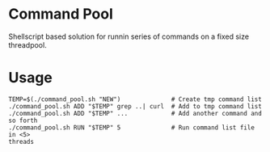 # Command Pool

Shellscript based solution for runnin series of commands on a fixed size threadpool.

# Usage

```Shell
TEMP=$(./command_pool.sh "NEW")              # Create tmp command list
./command_pool.sh ADD "$TEMP" grep ..| curl  # Add to tmp command list
./command_pool.sh ADD "$TEMP" ...            # Add another command and so forth
./command_pool.sh RUN "$TEMP" 5              # Run command list file in <5>
threads
```